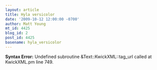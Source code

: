 ```yaml
---
layout: article
title: Hyla versicolor
date: '2009-10-12 12:00:00 -0700'
author: Matt Young
mt_id: 4425
blog_id: 2
post_id: 4425
basename: hyla_versicolor
---
```

<p><strong>Syntax Error:</strong> Undefined subroutine &Text::KwickXML::tag_url called at KwickXML.pm line 749.
</p>
